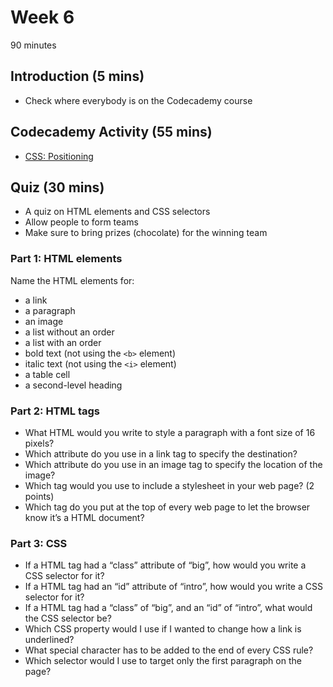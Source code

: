 # Week 6

90 minutes

## Introduction (5 mins)

- Check where everybody is on the Codecademy course

## Codecademy Activity (55 mins)

- [CSS: Positioning](http://www.codecademy.com/courses/web-beginner-en-6merh)

## Quiz (30 mins)

- A quiz on HTML elements and CSS selectors
- Allow people to form teams
- Make sure to bring prizes (chocolate) for the winning team

### Part 1: HTML elements

Name the HTML elements for:

- a link
- a paragraph
- an image
- a list without an order
- a list with an order
- bold text (not using the `<b>` element)
- italic text (not using the `<i>` element)
- a table cell
- a second-level heading

### Part 2: HTML tags

- What HTML would you write to style a paragraph with a font size of 16 pixels?
- Which attribute do you use in a link tag to specify the destination?
- Which attribute do you use in an image tag to specify the location of the image?
- Which tag would you use to include a stylesheet in your web page? (2 points)
- Which tag do you put at the top of every web page to let the browser know it’s a HTML document?

### Part 3: CSS

- If a HTML tag had a “class” attribute of “big”, how would you write a CSS selector for it?
- If a HTML tag had an “id” attribute of “intro”, how would you write a CSS selector for it?
- If a HTML tag had a “class” of “big”, and an “id” of “intro”, what would the CSS selector be?
- Which CSS property would I use if I wanted to change how a link is underlined?
- What special character has to be added to the end of every CSS rule?
- Which selector would I use to target only the first paragraph on the page?
